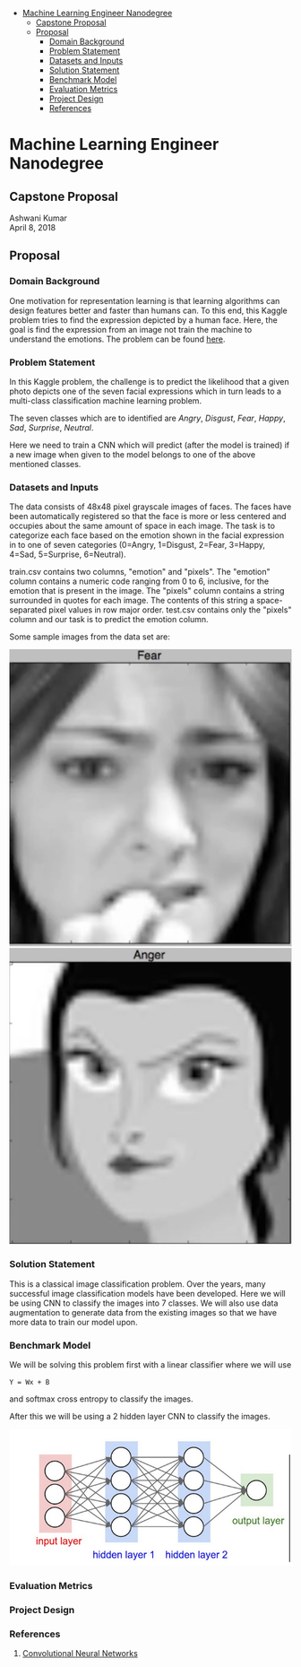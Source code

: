<!-- TOC -->

- [Machine Learning Engineer Nanodegree](#machine-learning-engineer-nanodegree)
    - [Capstone Proposal](#capstone-proposal)
    - [Proposal](#proposal)
        - [Domain Background](#domain-background)
        - [Problem Statement](#problem-statement)
        - [Datasets and Inputs](#datasets-and-inputs)
        - [Solution Statement](#solution-statement)
        - [Benchmark Model](#benchmark-model)
        - [Evaluation Metrics](#evaluation-metrics)
        - [Project Design](#project-design)
        - [References](#references)

<!-- /TOC -->

# Machine Learning Engineer Nanodegree
## Capstone Proposal
Ashwani Kumar  
April 8, 2018

## Proposal


### Domain Background
One motivation for representation learning is that learning algorithms can design features better and faster than humans can. To this end, this Kaggle problem tries to find the expression depicted by a human face. Here, the goal is find the expression from an image not train the machine to understand the emotions. The problem can be found [here](https://www.kaggle.com/c/challenges-in-representation-learning-facial-expression-recognition-challenge).



### Problem Statement
In this Kaggle problem, the challenge is to predict the likelihood that a given photo depicts one of the seven facial expressions which in turn leads to a multi-class classification machine learning problem.

The seven classes which are to identified are *Angry*, *Disgust*, *Fear*, *Happy*, *Sad*, *Surprise*, *Neutral*.

Here we need to train a CNN which will predict (after the model is trained) if a new image when given to the model belongs to one of the above mentioned classes.

### Datasets and Inputs

The data consists of 48x48 pixel grayscale images of faces. The faces have been automatically registered so that the face is more or less centered and occupies about the same amount of space in each image. The task is to categorize each face based on the emotion shown in the facial expression in to one of seven categories (0=Angry, 1=Disgust, 2=Fear, 3=Happy, 4=Sad, 5=Surprise, 6=Neutral).

train.csv contains two columns, "emotion" and "pixels". The "emotion" column contains a numeric code ranging from 0 to 6, inclusive, for the emotion that is present in the image. The "pixels" column contains a string surrounded in quotes for each image. The contents of this string a space-separated pixel values in row major order. test.csv contains only the "pixels" column and our task is to predict the emotion column.

Some sample images from the data set are:

![Fear](images/image1.png)
![Neutral](images/image2.png)


### Solution Statement

This is a classical image classification problem. Over the years, many successful image classification models have been developed.
Here we will be using CNN to classify the images into 7 classes. We will also use data augmentation to generate data from the existing images so that we have more data to train our model upon.

### Benchmark Model

We will be solving this problem first with a linear classifier where we will use 
```
Y = Wx + B
```
and softmax cross entropy to classify the images.

After this we will be using a 2 hidden layer CNN to classify the images.

![CNN](images/cnn_1.png)



### Evaluation Metrics

### Project Design



### References

1. [Convolutional Neural Networks](http://cs231n.github.io/convolutional-networks/)
